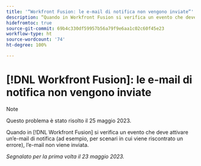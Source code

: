 ```yaml
---
title: '“Workfront Fusion: le e-mail di notifica non vengono inviate”'
description: “Quando in Workfront Fusion si verifica un evento che deve attivare un’e-mail di notifica (ad esempio, per scenari in cui viene riscontrato un errore), l’e-mail non viene inviata.”
hidefromtoc: true
source-git-commit: 69b4c330df59957b56a79f9e6aa1c02c60f45e23
workflow-type: ht
source-wordcount: '74'
ht-degree: 100%

---
```



# [!DNL Workfront Fusion]: le e-mail di notifica non vengono inviate

>[!NOTE]
>
>Questo problema è stato risolto il 25 maggio 2023.

Quando in [!DNL Workfront Fusion] si verifica un evento che deve attivare un’e-mail di notifica (ad esempio, per scenari in cui viene riscontrato un errore), l’e-mail non viene inviata.

_Segnalato per la prima volta il 23 maggio 2023._

